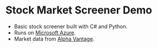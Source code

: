 # Stock Market Screener Demo

* Basic stock screener built with C# and Python.
* Runs on [Microsoft Azure](https://azure.microsoft.com).
* Market data from [Alpha Vantage](https://www.alphavantage.co).
